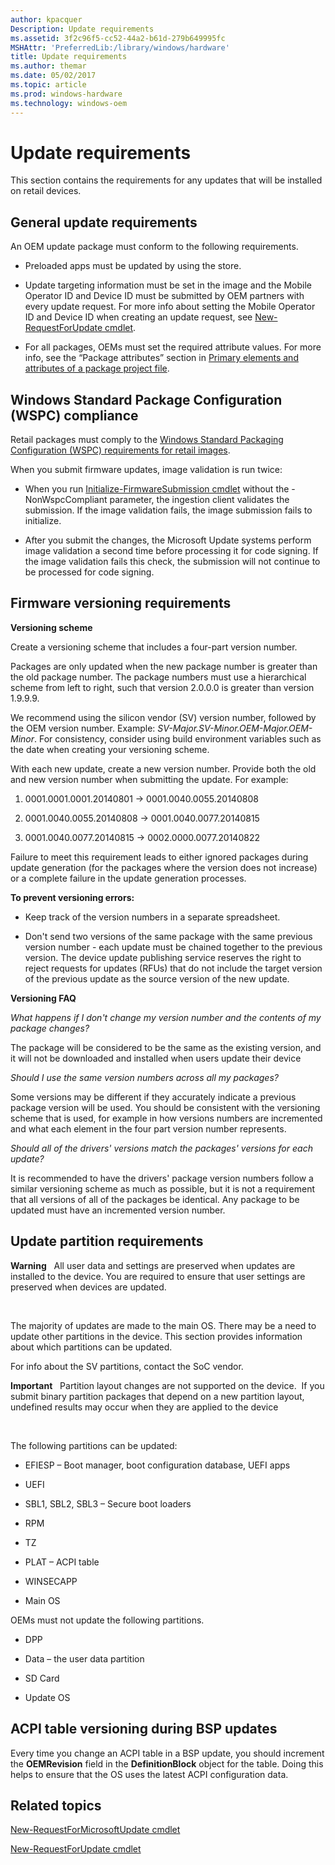 ```yaml
---
author: kpacquer
Description: Update requirements
ms.assetid: 3f2c96f5-cc52-44a2-b61d-279b649995fc
MSHAttr: 'PreferredLib:/library/windows/hardware'
title: Update requirements
ms.author: themar
ms.date: 05/02/2017
ms.topic: article
ms.prod: windows-hardware
ms.technology: windows-oem
---
```


# Update requirements


This section contains the requirements for any updates that will be installed on retail devices.

## <span id="General_update_requirements"></span><span id="general_update_requirements"></span><span id="GENERAL_UPDATE_REQUIREMENTS"></span>General update requirements


An OEM update package must conform to the following requirements.

-   Preloaded apps must be updated by using the store.

-   Update targeting information must be set in the image and the Mobile Operator ID and Device ID must be submitted by OEM partners with every update request. For more info about setting the Mobile Operator ID and Device ID when creating an update request, see [New-RequestForUpdate cmdlet](new-requestforupdate-cmdlet.md).

-   For all packages, OEMs must set the required attribute values. For more info, see the “Package attributes” section in [Primary elements and attributes of a package project file](https://msdn.microsoft.com/library/dn756796).

## <span id="Windows_Standard_Package_Configuration__WSPC__compliance"></span><span id="windows_standard_package_configuration__wspc__compliance"></span><span id="WINDOWS_STANDARD_PACKAGE_CONFIGURATION__WSPC__COMPLIANCE"></span>Windows Standard Package Configuration (WSPC) compliance


Retail packages must comply to the [Windows Standard Packaging Configuration (WSPC) requirements for retail images](https://msdn.microsoft.com/library/dn756781).

When you submit firmware updates, image validation is run twice:

-   When you run [Initialize-FirmwareSubmission cmdlet](initialize-firmwaresubmission-cmdlet.md) without the -NonWspcCompliant parameter, the ingestion client validates the submission. If the image validation fails, the image submission fails to initialize.

-   After you submit the changes, the Microsoft Update systems perform image validation a second time before processing it for code signing. If the image validation fails this check, the submission will not continue to be processed for code signing.

## <span id="Firmware_versioning_requirements"></span><span id="firmware_versioning_requirements"></span><span id="FIRMWARE_VERSIONING_REQUIREMENTS"></span>Firmware versioning requirements


**Versioning scheme**

Create a versioning scheme that includes a four-part version number.

Packages are only updated when the new package number is greater than the old package number. The package numbers must use a hierarchical scheme from left to right, such that version 2.0.0.0 is greater than version 1.9.9.9.

We recommend using the silicon vendor (SV) version number, followed by the OEM version number. Example: *SV-Major.SV-Minor.OEM-Major.OEM-Minor*. For consistency, consider using build environment variables such as the date when creating your versioning scheme.

With each new update, create a new version number. Provide both the old and new version number when submitting the update. For example:

1.  0001.0001.0001.20140801 -&gt; 0001.0040.0055.20140808

2.  0001.0040.0055.20140808 -&gt; 0001.0040.0077.20140815

3.  0001.0040.0077.20140815 -&gt; 0002.0000.0077.20140822

Failure to meet this requirement leads to either ignored packages during update generation (for the packages where the version does not increase) or a complete failure in the update generation processes.

**To prevent versioning errors:**

-   Keep track of the version numbers in a separate spreadsheet.

-   Don't send two versions of the same package with the same previous version number - each update must be chained together to the previous version. The device update publishing service reserves the right to reject requests for updates (RFUs) that do not include the target version of the previous update as the source version of the new update.

**Versioning FAQ**

*What happens if I don't change my version number and the contents of my package changes?*

The package will be considered to be the same as the existing version, and it will not be downloaded and installed when users update their device

*Should I use the same version numbers across all my packages?*

Some versions may be different if they accurately indicate a previous package version will be used. You should be consistent with the versioning scheme that is used, for example in how versions numbers are incremented and what each element in the four part version number represents.

*Should all of the drivers' versions match the packages' versions for each update?*

It is recommended to have the drivers' package version numbers follow a similar versioning scheme as much as possible, but it is not a requirement that all versions of all of the packages be identical. Any package to be updated must have an incremented version number.

## <span id="Update_partition_requirements"></span><span id="update_partition_requirements"></span><span id="UPDATE_PARTITION_REQUIREMENTS"></span>Update partition requirements


**Warning**  
All user data and settings are preserved when updates are installed to the device. You are required to ensure that user settings are preserved when devices are updated.

 

The majority of updates are made to the main OS. There may be a need to update other partitions in the device. This section provides information about which partitions can be updated.

For info about the SV partitions, contact the SoC vendor.

**Important**  
Partition layout changes are not supported on the device.  If you submit binary partition packages that depend on a new partition layout, undefined results may occur when they are applied to the device

 

The following partitions can be updated:

-   EFIESP – Boot manager, boot configuration database, UEFI apps

-   UEFI

-   SBL1, SBL2, SBL3 – Secure boot loaders

-   RPM

-   TZ

-   PLAT – ACPI table

-   WINSECAPP

-   Main OS

OEMs must not update the following partitions.

-   DPP

-   Data – the user data partition

-   SD Card

-   Update OS

## <span id="ACPI_table_versioning_during_BSP_updates"></span><span id="acpi_table_versioning_during_bsp_updates"></span><span id="ACPI_TABLE_VERSIONING_DURING_BSP_UPDATES"></span>ACPI table versioning during BSP updates


Every time you change an ACPI table in a BSP update, you should increment the **OEMRevision** field in the **DefinitionBlock** object for the table. Doing this helps to ensure that the OS uses the latest ACPI configuration data.

## <span id="related_topics"></span>Related topics


[New-RequestForMicrosoftUpdate cmdlet](new-requestformicrosoftupdate-cmdlet.md)

[New-RequestForUpdate cmdlet](new-requestforupdate-cmdlet.md)

 

 






